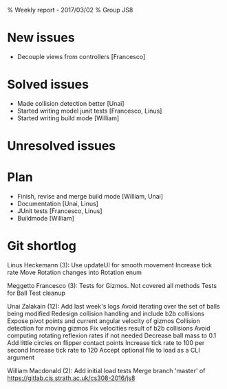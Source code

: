 % Weekly report - 2017/03/02
% Group JS8

# New issues

- Decouple views from controllers [Francesco]

# Solved issues

- Made collision detection better [Unai]
- Started writing model junit tests [Francesco, Linus]
- Started writing build mode [William]

# Unresolved issues

# Plan

- Finish, revise and merge build mode [William, Unai]
- Documentation [Unai, Linus]
- JUnit tests [Francesco, Linus]
- Buildmode [William]

# Git shortlog

Linus Heckemann (3):
      Use updateUI for smooth movement
      Increase tick rate
      Move Rotation changes into Rotation enum

Meggetto Francesco (3):
      Tests for Gizmos. Not covered all methods
      Tests for Ball
      Test cleanup

Unai Zalakain (12):
      Add last week's logs
      Avoid iterating over the set of balls being modified
      Redesign collision handling and include b2b collisions
      Expose pivot points and current angular velocity of gizmos
      Collision detection for moving gizmos
      Fix velocities result of b2b collisions
      Avoid computing rotating reflexion rates if not needed
      Decrease ball mass to 0.1
      Add little circles on flipper contact points
      Increase tick rate to 100 per second
      Increase tick rate to 120
      Accept optional file to load as a CLI argument

William Macdonald (2):
      Add initial load tests
      Merge branch 'master' of https://gitlab.cis.strath.ac.uk/cs308-2016/js8

